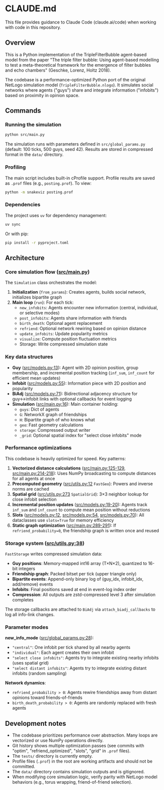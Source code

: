 # CLAUDE.md

This file provides guidance to Claude Code (claude.ai/code) when working with code in this repository.

## Overview

This is a Python implementation of the TripleFilterBubble agent-based model from the paper "The triple filter bubble: Using agent-based modelling to test a meta-theoretical framework for the emergence of filter bubbles and echo chambers" (Geschke, Lorenz, Holtz 2018).

The codebase is a performance-optimized Python port of the original NetLogo simulation model (`TripleFilterBubble.nlogo`). It simulates social networks where agents ("guys") share and integrate information ("infobits") based on proximity in opinion space.

## Commands

### Running the simulation
```bash
python src/main.py
```

The simulation runs with parameters defined in `src/global_params.py` (default: 100 ticks, 500 guys, seed 42). Results are stored in compressed format in the `data/` directory.

### Profiling
The main script includes built-in cProfile support. Profile results are saved as `.prof` files (e.g., `posting.prof`). To view:
```bash
python -m snakeviz posting.prof
```

### Dependencies
The project uses `uv` for dependency management:
```bash
uv sync
```

Or with pip:
```bash
pip install -r pyproject.toml
```

## Architecture

### Core simulation flow ([src/main.py](src/main.py))

The `Simulation` class orchestrates the model:

1. **Initialization** (`from_params`): Creates agents, builds social network, initializes bipartite graph
2. **Main loop** (`run`): For each tick:
   - `new_infobits`: Agents encounter new information (central, individual, or selective modes)
   - `post_infobits`: Agents share information with friends
   - `birth_death`: Optional agent replacement
   - `refriend`: Optional network rewiring based on opinion distance
   - `update_infobits`: Update popularity metrics
   - `visualize`: Compute position fluctuation metrics
   - Storage: Write compressed simulation state

### Key data structures

- **Guy** ([src/models.py:13](src/models.py#L13)): Agent with 2D opinion position, group membership, and incremental position tracking (`inf_sum`, `inf_count` for efficient mean updates)
- **Infobit** ([src/models.py:55](src/models.py#L55)): Information piece with 2D position and popularity
- **BiAdj** ([src/models.py:71](src/models.py#L71)): Bidirectional adjacency structure for guy↔infobit links with optional callbacks for event logging
- **Simulation** ([src/main.py:16](src/main.py#L16)): Main container holding:
  - `guys`: Dict of agents
  - `G`: NetworkX graph of friendships
  - `H`: Bipartite graph of who knows what
  - `geo`: Fast geometry calculations
  - `storage`: Compressed output writer
  - `_grid`: Optional spatial index for "select close infobits" mode

### Performance optimizations

This codebase is heavily optimized for speed. Key patterns:

1. **Vectorized distance calculations** ([src/main.py:125-129](src/main.py#L125-L129), [src/main.py:214-218](src/main.py#L214-L218)): Uses NumPy broadcasting to compute distances for all agents at once
2. **Precomputed geometry** ([src/utils.py:12](src/utils.py#L12) `FastGeo`): Powers and inverse norms are cached
3. **Spatial grid** ([src/utils.py:273](src/utils.py#L273) `SpatialGrid`): 3×3 neighbor lookup for close infobit selection
4. **Incremental position updates** ([src/models.py:19-20](src/models.py#L19-L20)): Agents track `inf_sum` and `inf_count` to compute mean position without reductions
5. **Slots** ([src/models.py:12](src/models.py#L12), [src/models.py:54](src/models.py#L54), [src/models.py:70](src/models.py#L70)): All dataclasses use `slots=True` for memory efficiency
6. **Static graph optimization** ([src/main.py:289-291](src/main.py#L289-L291)): If `refriend_probability=0`, the friendship graph is written once and reused

### Storage system ([src/utils.py:38](src/utils.py#L38))

`FastStorage` writes compressed simulation data:

- **Guy positions**: Memory-mapped int16 array (T×N×2), quantized to 16-bit integers
- **Friendship graph**: Packed bitset per tick (upper triangle only)
- **Bipartite events**: Append-only binary log of (guy_idx, infobit_idx, add/remove) events
- **Infobits**: Final positions saved at end in event-log index order
- **Compression**: All outputs are zstd-compressed level 3 after simulation completes

The storage callbacks are attached to `BiAdj` via `attach_biadj_callbacks` to log all info-link changes.

### Parameter modes

**new_info_mode** ([src/global_params.py:28](src/global_params.py#L28)):
- `"central"`: One infobit per tick shared by all nearby agents
- `"individual"`: Each agent creates their own infobit
- `"select close infobits"`: Agents try to integrate existing nearby infobits (uses spatial grid)
- `"select distant infobits"`: Agents try to integrate existing distant infobits (random sampling)

**Network dynamics**:
- `refriend_probability > 0`: Agents rewire friendships away from distant opinions toward friends-of-friends
- `birth_death_probability > 0`: Agents are randomly replaced with fresh agents

## Development notes

- The codebase prioritizes performance over abstraction. Many loops are vectorized or use NumPy operations directly.
- Git history shows multiple optimization passes (see commits with "optim", "refriend_optimized", "slots", "grid" in `.prof` files).
- The `tests/` directory is currently empty.
- Profile files (`.prof`) in the root are working artifacts and should not be committed.
- The `data/` directory contains simulation outputs and is gitignored.
- When modifying core simulation logic, verify parity with NetLogo model behaviors (e.g., torus wrapping, friend-of-friend selection).

